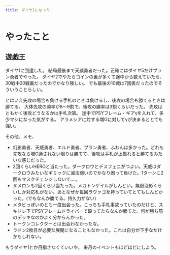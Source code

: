 ```yaml
---
title: ダイヤ1になった
---
```


# やったこと

## 遊戯王

ダイヤ1に到達した。
結局最後まで天威勇者だった。正確にはダイヤ5だけプラン勇者でやった。
ダイヤ2でやたらコインの裏が多くて途中から数えていたら、30戦中20戦裏だったのでかなり険しい。
でも最後の10戦は7回表だったのでそういうことらしい。

とはいえ先攻の場合も負ける手札のときは負けるし、後攻の場合も勝てるときは勝てる。
大体先攻の勝率が8〜9割で、後攻の勝率は3割くらいだった。
先攻はともかく後攻どうなるかは手札次第。
途中でPSYフレーム・ギアγを入れて、多少マシになった気がする。
アラメシアに対する増Gに対してγが決まるととても強い。

その他、メモ、

- 幻影勇者、天威勇者、エルド勇者、プラン勇者、ふわんは多かった。どれも先攻なら増G通されない限りは勝てて、後攻は手札が上振れると勝てるみたいな感じだった。
- 2回くらいHEROと当たった。ダークロウとデスフェニがつよい。天威はダークロウみたいなギミックに滅法弱いのでかなり困って負けた。1ターンに2回もマスクチェンジしないで‥‥。
- ヌメロンも2回くらい当たった。メガトンゲイルがしんどい。無限泡影くらいしか対応札がない。あとなぜか毎回ラヴァゴを持っていてとてもしんどかった。(でもなんか勝てる。持久力がない)
- メタビっぽいのとも一度出会った。こっちも手札事故っていたのだけど、スキドレ下でPSYフレームドライバーで殴ってたらなんか勝てた。何が勝ち筋のデッキなのかよく分からんかった。
- トークンコレクターとは出会わなかったな。
- ラドン2枚目が必要な展開になることもなかった。これは自分が下手なだけかもしれない。

もうダイヤ1とか目指さなくていいや。
来月のイベントもほどほどにしよう。
